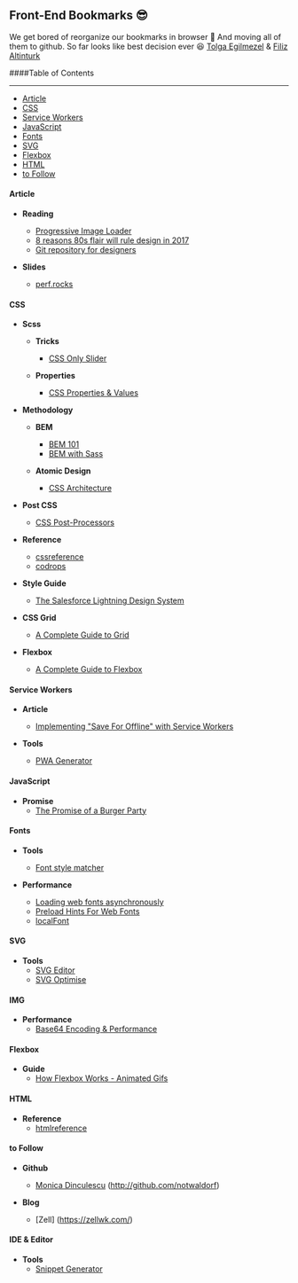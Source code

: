 ## Front-End Bookmarks :sunglasses:

We get bored of reorganize our bookmarks in browser :punch: And moving all of them to github. So far looks like best decision ever :laughing: [Tolga Egilmezel](https://github.com/Tolga-Egilmezel/) & [Filiz Altinturk](https://github.com/filiz137/)

####Table of Contents

---

+ [Article](#article)
+ [CSS](#css)
+ [Service Workers](#serviceworkers)
+ [JavaScript](#javascript)
+ [Fonts](#fonts)
+ [SVG](#svg)
+ [Flexbox](#flexbox)
+ [HTML](#html)
+ [to Follow](#tofollow)

#### Article

- __Reading__
  + [Progressive Image Loader](https://www.sitepoint.com/how-to-build-your-own-progressive-image-loader/)
  + [8 reasons 80s flair will rule design in 2017](http://www.webdesignerdepot.com/2017/01/8-reasons-80s-flair-will-rule-design-in-2017/)
  + [Git repository for designers](https://blog.prototypr.io/git-repository-for-designers-abstract-sketch-9138cf6ab9b1#.cehalx4e2)
  
- __Slides__
  + [perf.rocks](http://perf.rocks/)

#### CSS

- __Scss__
  - __Tricks__
    + [CSS Only Slider](https://blog.significa.pt/css-only-slider-71727effff0b#.3fmdqg71g)
    
  - __Properties__
    + [CSS Properties & Values](https://css-tricks.com/lets-look-50-interesting-css-properties-values/)
    
- __Methodology__
  - __BEM__
    + [BEM 101](https://css-tricks.com/bem-101/)
    + [BEM with Sass](http://alwaystwisted.com/articles/2014-02-27-even-easier-bem-ing-with-sass-33)
    
  - __Atomic Design__
    + [CSS Architecture](http://bradfrost.com/blog/post/css-architecture-for-design-systems/)

- __Post CSS__
  + [CSS Post-Processors](http://www.hongkiat.com/blog/css-post-processors-tips-resources/)
  
- __Reference__
  + [cssreference](http://cssreference.io/)
  + [codrops](https://tympanus.net/codrops/css_reference/)
  
- __Style Guide__
  + [The Salesforce Lightning Design System](https://lightningdesignsystem.com)
  
- __CSS Grid__
  + [A Complete Guide to Grid](https://css-tricks.com/snippets/css/complete-guide-grid/)
  
- __Flexbox__
  + [A Complete Guide to Flexbox](https://css-tricks.com/snippets/css/a-guide-to-flexbox/)

#### Service Workers

- __Article__
  + [Implementing "Save For Offline" with Service Workers](https://una.im/save-offline/#💁)
  
- __Tools__
   + [PWA Generator](http://preview.pwabuilder.com/generator)

#### JavaScript

- __Promise__
  + [The Promise of a Burger Party](http://kosamari.com/notes/the-promise-of-a-burger-party)

#### Fonts

- __Tools__
  + [Font style matcher](https://meowni.ca/font-style-matcher/)

- __Performance__
  + [Loading web fonts asynchronously](https://calendar.perfplanet.com/2016/loading-web-fonts-asynchronously/)
  + [Preload Hints For Web Fonts](http://bramstein.com/writing/preload-hints-for-web-fonts.html)
  + [localFont](https://jaicab.com/localFont/)
  
#### SVG

- __Tools__
  + [SVG Editor](http://petercollingridge.appspot.com/svg-editor/)
  + [SVG Optimise](https://jakearchibald.github.io/svgomg/)
  
#### IMG
- __Performance__
    + [Base64 Encoding & Performance](https://csswizardry.com/2017/02/base64-encoding-and-performance/)

  
#### Flexbox
- __Guide__
  + [How Flexbox Works - Animated Gifs](https://medium.freecodecamp.com/an-animated-guide-to-flexbox-d280cf6afc35#.5ma2qqf5l)

#### HTML
- __Reference__
  + [htmlreference](http://htmlreference.io/)

#### to Follow

- __Github__
  + [Monica Dinculescu](http://meowni.ca) (http://github.com/notwaldorf)
  
- __Blog__
  + [Zell] (https://zellwk.com/)
  
#### IDE & Editor
- __Tools__
   + [Snippet Generator](https://snippets.now.sh/)

